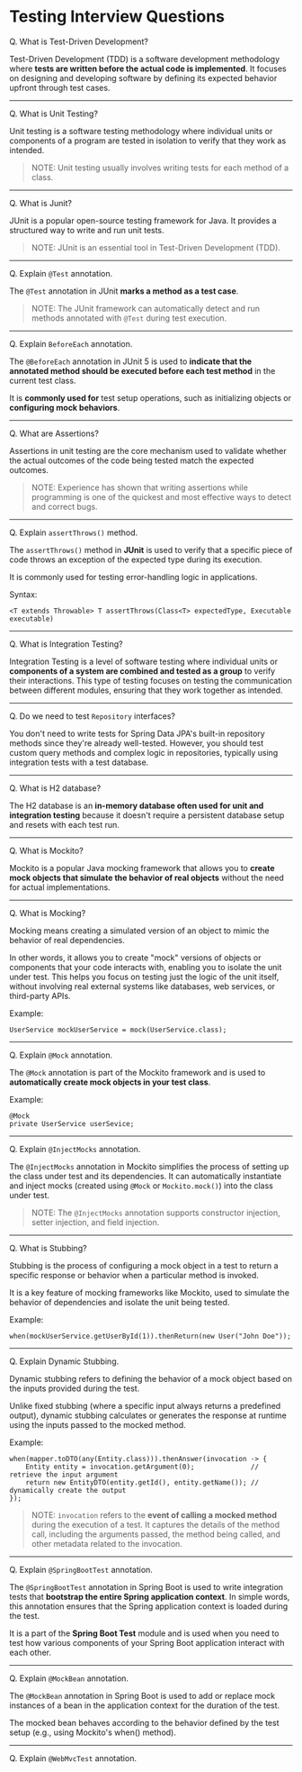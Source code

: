 # Testing Interview Questions

Q. What is Test-Driven Development?

Test-Driven Development (TDD) is a software development methodology where **tests are written before the actual code is implemented**. It focuses on designing and developing software by defining its expected behavior upfront through test cases.

---

Q. What is Unit Testing?

Unit testing is a software testing methodology where individual units or components of a program are tested in isolation to verify that they work as intended.

> NOTE: Unit testing usually involves writing tests for each method of a class.

---

Q. What is Junit?

JUnit is a popular open-source testing framework for Java. It provides a structured way to write and run unit tests.

> NOTE: JUnit is an essential tool in Test-Driven Development (TDD). 

---

Q. Explain `@Test` annotation.

The `@Test` annotation in JUnit **marks a method as a test case**. 

> NOTE: The JUnit framework can automatically detect and run methods annotated with `@Test` during test execution.

---

Q. Explain `BeforeEach` annotation.

The `@BeforeEach` annotation in JUnit 5 is used to **indicate that the annotated method should be executed before each test method** in the current test class. 

It is **commonly used for** test setup operations, such as initializing objects or **configuring mock behaviors**.

---

Q. What are Assertions?

Assertions in unit testing are the core mechanism used to validate whether the actual outcomes of the code being tested match the expected outcomes.

> NOTE: Experience has shown that writing assertions while programming is one of the quickest and most effective ways to detect and correct bugs.

---

Q. Explain `assertThrows()` method.

The `assertThrows()` method in **JUnit** is used to verify that a specific piece of code throws an exception of the expected type during its execution. 

It is commonly used for testing error-handling logic in applications.

Syntax:

```
<T extends Throwable> T assertThrows(Class<T> expectedType, Executable executable)
```

---

Q. What is Integration Testing?

Integration Testing is a level of software testing where individual units or **components of a system are combined and tested as a group** to verify their interactions. This type of testing focuses on testing the communication between different modules, ensuring that they work together as intended.

---

Q. Do we need to test `Repository` interfaces?

You don't need to write tests for Spring Data JPA's built-in repository methods since they're already well-tested. However, you should test custom query methods and complex logic in repositories, typically using integration tests with a test database.

--- 

Q. What is H2 database?

The H2 database is an **in-memory database often used for unit and integration testing** because it doesn't require a persistent database setup and resets with each test run.

---

Q. What is Mockito?

Mockito is a popular Java mocking framework that allows you to **create mock objects that simulate the behavior of real objects** without the need for actual implementations.

---

Q. What is Mocking?

Mocking means creating a simulated version of an object to mimic the behavior of real dependencies.

In other words, it allows you to create "mock" versions of objects or components that your code interacts with, enabling you to isolate the unit under test. This helps you focus on testing just the logic of the unit itself, without involving real external systems like databases, web services, or third-party APIs.

Example:
```
UserService mockUserService = mock(UserService.class);
```

---

Q. Explain `@Mock` annotation.

The `@Mock` annotation is part of the Mockito framework and is used to **automatically create mock objects in your test class**.

Example:
```
@Mock
private UserService userSevice;
```

---

Q. Explain `@InjectMocks` annotation. 

The `@InjectMocks` annotation in Mockito simplifies the process of setting up the class under test and its dependencies. It can automatically instantiate and inject mocks (created using `@Mock` or `Mockito.mock()`) into the class under test.

> NOTE: The `@InjectMocks` annotation supports constructor injection, setter injection, and field injection.

---

Q. What is Stubbing?

Stubbing is the process of configuring a mock object in a test to return a specific response or behavior when a particular method is invoked. 

It is a key feature of mocking frameworks like Mockito, used to simulate the behavior of dependencies and isolate the unit being tested.

Example:
```
when(mockUserService.getUserById(1)).thenReturn(new User("John Doe"));
```

---

Q. Explain Dynamic Stubbing.

Dynamic stubbing refers to defining the behavior of a mock object based on the inputs provided during the test. 

Unlike fixed stubbing (where a specific input always returns a predefined output), dynamic stubbing calculates or generates the response at runtime using the inputs passed to the mocked method.

Example:
```
when(mapper.toDTO(any(Entity.class))).thenAnswer(invocation -> {
    Entity entity = invocation.getArgument(0);              // retrieve the input argument
    return new EntityDTO(entity.getId(), entity.getName()); // dynamically create the output
});
```

> NOTE: `invocation` refers to the **event of calling a mocked method** during the execution of a test. It captures the details of the method call, including the arguments passed, the method being called, and other metadata related to the invocation.

---

Q. Explain `@SpringBootTest` annotation. 

The `@SpringBootTest` annotation in Spring Boot is used to write integration tests that **bootstrap the entire Spring application context**. In simple words, this annotation ensures that the Spring application context is loaded during the test.

It is a part of the **Spring Boot Test** module and is used when you need to test how various components of your Spring Boot application interact with each other.

---

Q. Explain `@MockBean` annotation.

The `@MockBean` annotation in Spring Boot is used to add or replace mock instances of a bean in the application context for the duration of the test.

The mocked bean behaves according to the behavior defined by the test setup (e.g., using Mockito's when() method).

---

Q. Explain `@WebMvcTest` annotation.



